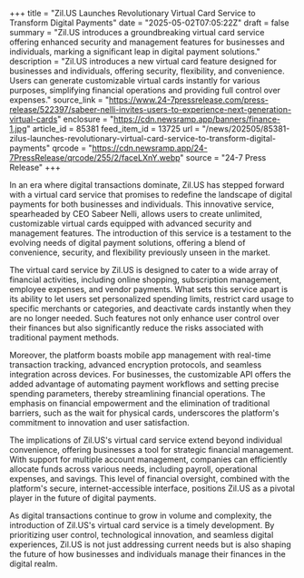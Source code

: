 +++
title = "Zil.US Launches Revolutionary Virtual Card Service to Transform Digital Payments"
date = "2025-05-02T07:05:22Z"
draft = false
summary = "Zil.US introduces a groundbreaking virtual card service offering enhanced security and management features for businesses and individuals, marking a significant leap in digital payment solutions."
description = "Zil.US introduces a new virtual card feature designed for businesses and individuals, offering security, flexibility, and convenience. Users can generate customizable virtual cards instantly for various purposes, simplifying financial operations and providing full control over expenses."
source_link = "https://www.24-7pressrelease.com/press-release/522397/sabeer-nelli-invites-users-to-experience-next-generation-virtual-cards"
enclosure = "https://cdn.newsramp.app/banners/finance-1.jpg"
article_id = 85381
feed_item_id = 13725
url = "/news/202505/85381-zilus-launches-revolutionary-virtual-card-service-to-transform-digital-payments"
qrcode = "https://cdn.newsramp.app/24-7PressRelease/qrcode/255/2/faceLXnY.webp"
source = "24-7 Press Release"
+++

<p>In an era where digital transactions dominate, Zil.US has stepped forward with a virtual card service that promises to redefine the landscape of digital payments for both businesses and individuals. This innovative service, spearheaded by CEO Sabeer Nelli, allows users to create unlimited, customizable virtual cards equipped with advanced security and management features. The introduction of this service is a testament to the evolving needs of digital payment solutions, offering a blend of convenience, security, and flexibility previously unseen in the market.</p><p>The virtual card service by Zil.US is designed to cater to a wide array of financial activities, including online shopping, subscription management, employee expenses, and vendor payments. What sets this service apart is its ability to let users set personalized spending limits, restrict card usage to specific merchants or categories, and deactivate cards instantly when they are no longer needed. Such features not only enhance user control over their finances but also significantly reduce the risks associated with traditional payment methods.</p><p>Moreover, the platform boasts mobile app management with real-time transaction tracking, advanced encryption protocols, and seamless integration across devices. For businesses, the customizable API offers the added advantage of automating payment workflows and setting precise spending parameters, thereby streamlining financial operations. The emphasis on financial empowerment and the elimination of traditional barriers, such as the wait for physical cards, underscores the platform's commitment to innovation and user satisfaction.</p><p>The implications of Zil.US's virtual card service extend beyond individual convenience, offering businesses a tool for strategic financial management. With support for multiple account management, companies can efficiently allocate funds across various needs, including payroll, operational expenses, and savings. This level of financial oversight, combined with the platform's secure, internet-accessible interface, positions Zil.US as a pivotal player in the future of digital payments.</p><p>As digital transactions continue to grow in volume and complexity, the introduction of Zil.US's virtual card service is a timely development. By prioritizing user control, technological innovation, and seamless digital experiences, Zil.US is not just addressing current needs but is also shaping the future of how businesses and individuals manage their finances in the digital realm.</p>